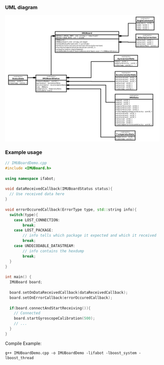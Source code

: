 ### UML diagram

![IMU-Board UML diagram](imuBoardDocu.png "IMU-Board UML diagram")

### Example usage

```cpp
// IMUBoardDemo.cpp
#include <IMUBoard.h>

using namespace ifabot;

void dataReceivedCallback(IMUBoardStatus status){
  // Use received data here
}

void errorOccuredCallback(ErrorType type, std::string info){
  switch(type){
    case LOST_CONNECTION: 
        break;
    case LOST_PACKAGE: 
        // info tells which package it expected and which it received
        break;
    case UNDECODABLE_DATASTREAM: 
        // info contains the hexdump
        break;
  }
}

int main() {
  IMUBoard board;

  board.setOnDataReceivedCallback(dataReceivedCallback);
  board.setOnErrorCallback(errorOccuredCallback);

  if(board.connectAndStartReceiving()){
    // Connected
    board.startGyroscopeCalibration(500);
    // ...
  }
}
```

Compile Example:

```Shell
g++ IMUBoardDemo.cpp -o IMUBoardDemo -lifabot -lboost_system -lboost_thread
```
